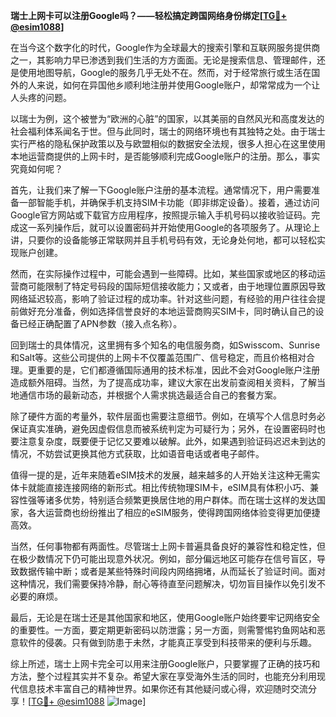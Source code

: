 **瑞士上网卡可以注册Google吗？——轻松搞定跨国网络身份绑定[[TG💪+ @esim1088](https://t.me/s/esim1088)]**

在当今这个数字化的时代，Google作为全球最大的搜索引擎和互联网服务提供商之一，其影响力早已渗透到我们生活的方方面面。无论是搜索信息、管理邮件，还是使用地图导航，Google的服务几乎无处不在。然而，对于经常旅行或生活在国外的人来说，如何在异国他乡顺利地注册并使用Google账户，却常常成为一个让人头疼的问题。

以瑞士为例，这个被誉为“欧洲的心脏”的国家，以其美丽的自然风光和高度发达的社会福利体系闻名于世。但与此同时，瑞士的网络环境也有其独特之处。由于瑞士实行严格的隐私保护政策以及与欧盟相似的数据安全法规，很多人担心在这里使用本地运营商提供的上网卡时，是否能够顺利完成Google账户的注册。那么，事实究竟如何呢？

首先，让我们来了解一下Google账户注册的基本流程。通常情况下，用户需要准备一部智能手机，并确保手机支持SIM卡功能（即非绑定设备）。接着，通过访问Google官方网站或下载官方应用程序，按照提示输入手机号码以接收验证码。完成这一系列操作后，就可以设置密码并开始使用Google的各项服务了。从理论上讲，只要你的设备能够正常联网并且手机号码有效，无论身处何地，都可以轻松实现账户创建。

然而，在实际操作过程中，可能会遇到一些障碍。比如，某些国家或地区的移动运营商可能限制了特定号码段的国际短信接收能力；又或者，由于地理位置原因导致网络延迟较高，影响了验证过程的成功率。针对这些问题，有经验的用户往往会提前做好充分准备，例如选择信誉良好的本地运营商购买SIM卡，同时确认自己的设备已经正确配置了APN参数（接入点名称）。

回到瑞士的具体情况，这里拥有多个知名的电信服务商，如Swisscom、Sunrise和Salt等。这些公司提供的上网卡不仅覆盖范围广、信号稳定，而且价格相对合理。更重要的是，它们都遵循国际通用的技术标准，因此不会对Google账户注册造成额外阻碍。当然，为了提高成功率，建议大家在出发前查阅相关资料，了解当地通信市场的最新动态，并根据个人需求挑选最适合自己的套餐方案。

除了硬件方面的考量外，软件层面也需要注意细节。例如，在填写个人信息时务必保证真实准确，避免因虚假信息而被系统判定为可疑行为；另外，在设置密码时也要注意复杂度，既要便于记忆又要难以破解。此外，如果遇到验证码迟迟未到达的情况，不妨尝试更换其他方式获取，比如语音电话或者电子邮件。

值得一提的是，近年来随着eSIM技术的发展，越来越多的人开始关注这种无需实体卡就能直接连接网络的新形式。相比传统物理SIM卡，eSIM具有体积小巧、兼容性强等诸多优势，特别适合频繁更换居住地的用户群体。而在瑞士这样的发达国家，各大运营商也纷纷推出了相应的eSIM服务，使得跨国网络体验变得更加便捷高效。

当然，任何事物都有两面性。尽管瑞士上网卡普遍具备良好的兼容性和稳定性，但在极少数情况下仍可能出现意外状况。例如，部分偏远地区可能存在信号盲区，导致数据传输中断；或者是某些特殊时间段内网络拥堵，从而延长了验证时间。面对这种情况，我们需要保持冷静，耐心等待直至问题解决，切勿盲目操作以免引发不必要的麻烦。

最后，无论是在瑞士还是其他国家和地区，使用Google账户始终要牢记网络安全的重要性。一方面，要定期更新密码以防泄露；另一方面，则需警惕钓鱼网站和恶意软件的侵袭。只有做到防患于未然，才能真正享受到科技带来的便利与乐趣。

综上所述，瑞士上网卡完全可以用来注册Google账户，只要掌握了正确的技巧和方法，整个过程其实并不复杂。希望大家在享受海外生活的同时，也能充分利用现代信息技术丰富自己的精神世界。如果你还有其他疑问或心得，欢迎随时交流分享！[[TG💪+ @esim1088](https://t.me/s/esim1088) ![Image](https://i.postimg.cc/4NQfJmqS/Snipaste-2025-05-13-00-14-12.png)]